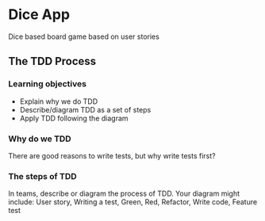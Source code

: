 # Dice App

Dice based board game based on user stories

## The TDD Process

### Learning objectives
- Explain why we do TDD
- Describe/diagram TDD as a set of steps
- Apply TDD following the diagram

### Why do we TDD

There are good reasons to write tests, but why write tests first?

### The steps of TDD

In teams, describe or diagram the process of TDD. Your diagram might include: User story, Writing a test, Green, Red, Refactor, Write code, Feature test

